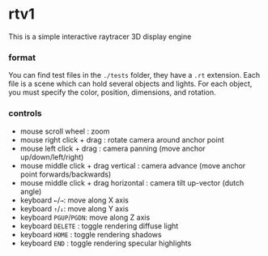 # rtv1

This is a simple interactive raytracer 3D display engine

### format

You can find test files in the `./tests` folder, they have a `.rt` extension.
Each file is a scene which can hold several objects and lights.
For each object, you must specify the color, position, dimensions, and rotation.

### controls

- mouse scroll wheel : zoom
- mouse right click + drag : rotate camera around anchor point
- mouse left click + drag : camera panning (move anchor up/down/left/right)
- mouse middle click + drag vertical : camera advance (move anchor point forwards/backwards)
- mouse middle click + drag horizontal : camera tilt up-vector (dutch angle)
- keyboard `←`/`→`: move along X axis
- keyboard `↑`/`↓`: move along Y axis
- keyboard `PGUP`/`PGDN`: move along Z axis
- keyboard `DELETE` : toggle rendering diffuse light
- keyboard `HOME` : toggle rendering shadows
- keyboard `END` : toggle rendering specular highlights
